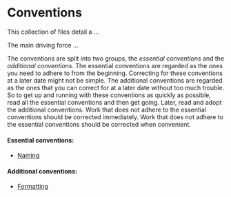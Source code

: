 # Conventions

This collection of files detail a ...

The main driving force ...

The conventions are split into two groups, the _essential conventions_ and the
_additional conventions_. The essential conventions are regarded as the ones you
need to adhere to from the beginning. Correcting for these conventions at a
later date might not be simple. The additional conventions are regarded as the
ones that you can correct for at a later date without too much trouble. So to
get up and running with these conventions as quickly as possible, read all the
essential conventions and then get going. Later, read and adopt the additional
conventions. Work that does not adhere to the essential conventions should be
corrected immediately. Work that does not adhere to the essential conventions
should be corrected when convenient. 

#### Essential conventions:

- [Naming](Naming.md)

#### Additional conventions:

- [Formatting](Formatting.md)
